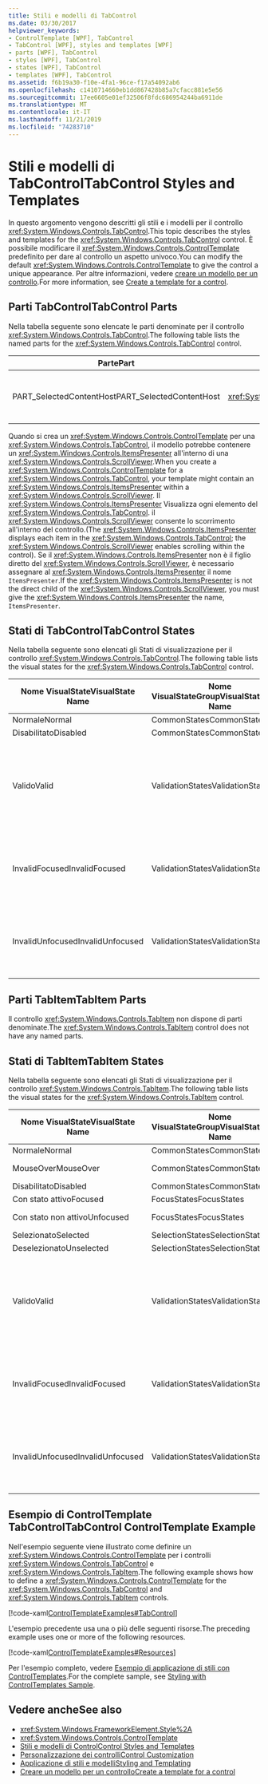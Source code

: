 ```yaml
---
title: Stili e modelli di TabControl
ms.date: 03/30/2017
helpviewer_keywords:
- ControlTemplate [WPF], TabControl
- TabControl [WPF], styles and templates [WPF]
- parts [WPF], TabControl
- styles [WPF], TabControl
- states [WPF], TabControl
- templates [WPF], TabControl
ms.assetid: f6b19a30-f10e-4fa1-96ce-f17a54092ab6
ms.openlocfilehash: c1410714660eb1dd867428b85a7cfacc881e5e56
ms.sourcegitcommit: 17ee6605e01ef32506f8fdc686954244ba6911de
ms.translationtype: MT
ms.contentlocale: it-IT
ms.lasthandoff: 11/21/2019
ms.locfileid: "74283710"
---
```

# <a name="tabcontrol-styles-and-templates"></a><span data-ttu-id="2c51e-102">Stili e modelli di TabControl</span><span class="sxs-lookup"><span data-stu-id="2c51e-102">TabControl Styles and Templates</span></span>
<span data-ttu-id="2c51e-103">In questo argomento vengono descritti gli stili e i modelli per il controllo <xref:System.Windows.Controls.TabControl>.</span><span class="sxs-lookup"><span data-stu-id="2c51e-103">This topic describes the styles and templates for the <xref:System.Windows.Controls.TabControl> control.</span></span> <span data-ttu-id="2c51e-104">È possibile modificare il <xref:System.Windows.Controls.ControlTemplate> predefinito per dare al controllo un aspetto univoco.</span><span class="sxs-lookup"><span data-stu-id="2c51e-104">You can modify the default <xref:System.Windows.Controls.ControlTemplate> to give the control a unique appearance.</span></span> <span data-ttu-id="2c51e-105">Per altre informazioni, vedere [creare un modello per un controllo](../../../desktop-wpf/themes/how-to-create-apply-template.md).</span><span class="sxs-lookup"><span data-stu-id="2c51e-105">For more information, see [Create a template for a control](../../../desktop-wpf/themes/how-to-create-apply-template.md).</span></span>  
  
## <a name="tabcontrol-parts"></a><span data-ttu-id="2c51e-106">Parti TabControl</span><span class="sxs-lookup"><span data-stu-id="2c51e-106">TabControl Parts</span></span>  
 <span data-ttu-id="2c51e-107">Nella tabella seguente sono elencate le parti denominate per il controllo <xref:System.Windows.Controls.TabControl>.</span><span class="sxs-lookup"><span data-stu-id="2c51e-107">The following table lists the named parts for the <xref:System.Windows.Controls.TabControl> control.</span></span>  
  
|<span data-ttu-id="2c51e-108">Parte</span><span class="sxs-lookup"><span data-stu-id="2c51e-108">Part</span></span>|<span data-ttu-id="2c51e-109">Digitare</span><span class="sxs-lookup"><span data-stu-id="2c51e-109">Type</span></span>|<span data-ttu-id="2c51e-110">description</span><span class="sxs-lookup"><span data-stu-id="2c51e-110">Description</span></span>|  
|-|-|-|  
|<span data-ttu-id="2c51e-111">PART_SelectedContentHost</span><span class="sxs-lookup"><span data-stu-id="2c51e-111">PART_SelectedContentHost</span></span>|<xref:System.Windows.Controls.ContentPresenter>|<span data-ttu-id="2c51e-112">Oggetto che mostra il contenuto del <xref:System.Windows.Controls.TabItem>attualmente selezionato.</span><span class="sxs-lookup"><span data-stu-id="2c51e-112">The object that shows the content of the currently selected <xref:System.Windows.Controls.TabItem>.</span></span>|  
  
 <span data-ttu-id="2c51e-113">Quando si crea un <xref:System.Windows.Controls.ControlTemplate> per una <xref:System.Windows.Controls.TabControl>, il modello potrebbe contenere un <xref:System.Windows.Controls.ItemsPresenter> all'interno di una <xref:System.Windows.Controls.ScrollViewer>.</span><span class="sxs-lookup"><span data-stu-id="2c51e-113">When you create a <xref:System.Windows.Controls.ControlTemplate> for a <xref:System.Windows.Controls.TabControl>, your template might contain an <xref:System.Windows.Controls.ItemsPresenter> within a <xref:System.Windows.Controls.ScrollViewer>.</span></span> <span data-ttu-id="2c51e-114">Il <xref:System.Windows.Controls.ItemsPresenter> Visualizza ogni elemento del <xref:System.Windows.Controls.TabControl>. il <xref:System.Windows.Controls.ScrollViewer> consente lo scorrimento all'interno del controllo.</span><span class="sxs-lookup"><span data-stu-id="2c51e-114">(The <xref:System.Windows.Controls.ItemsPresenter> displays each item in the <xref:System.Windows.Controls.TabControl>; the <xref:System.Windows.Controls.ScrollViewer> enables scrolling within the control).</span></span>  <span data-ttu-id="2c51e-115">Se il <xref:System.Windows.Controls.ItemsPresenter> non è il figlio diretto del <xref:System.Windows.Controls.ScrollViewer>, è necessario assegnare al <xref:System.Windows.Controls.ItemsPresenter> il nome `ItemsPresenter`.</span><span class="sxs-lookup"><span data-stu-id="2c51e-115">If the <xref:System.Windows.Controls.ItemsPresenter> is not the direct child of the <xref:System.Windows.Controls.ScrollViewer>, you must give the <xref:System.Windows.Controls.ItemsPresenter> the name, `ItemsPresenter`.</span></span>  
  
## <a name="tabcontrol-states"></a><span data-ttu-id="2c51e-116">Stati di TabControl</span><span class="sxs-lookup"><span data-stu-id="2c51e-116">TabControl States</span></span>  
 <span data-ttu-id="2c51e-117">Nella tabella seguente sono elencati gli Stati di visualizzazione per il controllo <xref:System.Windows.Controls.TabControl>.</span><span class="sxs-lookup"><span data-stu-id="2c51e-117">The following table lists the visual states for the <xref:System.Windows.Controls.TabControl> control.</span></span>  
  
|<span data-ttu-id="2c51e-118">Nome VisualState</span><span class="sxs-lookup"><span data-stu-id="2c51e-118">VisualState Name</span></span>|<span data-ttu-id="2c51e-119">Nome VisualStateGroup</span><span class="sxs-lookup"><span data-stu-id="2c51e-119">VisualStateGroup Name</span></span>|<span data-ttu-id="2c51e-120">description</span><span class="sxs-lookup"><span data-stu-id="2c51e-120">Description</span></span>|  
|----------------------|---------------------------|-----------------|  
|<span data-ttu-id="2c51e-121">Normale</span><span class="sxs-lookup"><span data-stu-id="2c51e-121">Normal</span></span>|<span data-ttu-id="2c51e-122">CommonStates</span><span class="sxs-lookup"><span data-stu-id="2c51e-122">CommonStates</span></span>|<span data-ttu-id="2c51e-123">Lo stato predefinito.</span><span class="sxs-lookup"><span data-stu-id="2c51e-123">The default state.</span></span>|  
|<span data-ttu-id="2c51e-124">Disabilitato</span><span class="sxs-lookup"><span data-stu-id="2c51e-124">Disabled</span></span>|<span data-ttu-id="2c51e-125">CommonStates</span><span class="sxs-lookup"><span data-stu-id="2c51e-125">CommonStates</span></span>|<span data-ttu-id="2c51e-126">Il controllo è disabilitato.</span><span class="sxs-lookup"><span data-stu-id="2c51e-126">The control is disabled.</span></span>|  
|<span data-ttu-id="2c51e-127">Valido</span><span class="sxs-lookup"><span data-stu-id="2c51e-127">Valid</span></span>|<span data-ttu-id="2c51e-128">ValidationStates</span><span class="sxs-lookup"><span data-stu-id="2c51e-128">ValidationStates</span></span>|<span data-ttu-id="2c51e-129">Il controllo Usa la classe <xref:System.Windows.Controls.Validation> e la proprietà <xref:System.Windows.Controls.Validation.HasError%2A?displayProperty=nameWithType> associata è `false`.</span><span class="sxs-lookup"><span data-stu-id="2c51e-129">The control uses the <xref:System.Windows.Controls.Validation> class and the <xref:System.Windows.Controls.Validation.HasError%2A?displayProperty=nameWithType> attached property is `false`.</span></span>|  
|<span data-ttu-id="2c51e-130">InvalidFocused</span><span class="sxs-lookup"><span data-stu-id="2c51e-130">InvalidFocused</span></span>|<span data-ttu-id="2c51e-131">ValidationStates</span><span class="sxs-lookup"><span data-stu-id="2c51e-131">ValidationStates</span></span>|<span data-ttu-id="2c51e-132">Il <xref:System.Windows.Controls.Validation.HasError%2A?displayProperty=nameWithType> proprietà associata è `true` il controllo ha lo stato attivo.</span><span class="sxs-lookup"><span data-stu-id="2c51e-132">The <xref:System.Windows.Controls.Validation.HasError%2A?displayProperty=nameWithType> attached property is `true` has the control has focus.</span></span>|  
|<span data-ttu-id="2c51e-133">InvalidUnfocused</span><span class="sxs-lookup"><span data-stu-id="2c51e-133">InvalidUnfocused</span></span>|<span data-ttu-id="2c51e-134">ValidationStates</span><span class="sxs-lookup"><span data-stu-id="2c51e-134">ValidationStates</span></span>|<span data-ttu-id="2c51e-135">Il <xref:System.Windows.Controls.Validation.HasError%2A?displayProperty=nameWithType> proprietà associata è `true` ha il controllo non ha lo stato attivo.</span><span class="sxs-lookup"><span data-stu-id="2c51e-135">The <xref:System.Windows.Controls.Validation.HasError%2A?displayProperty=nameWithType> attached property is `true` has the control does not have focus.</span></span>|  
  
## <a name="tabitem-parts"></a><span data-ttu-id="2c51e-136">Parti TabItem</span><span class="sxs-lookup"><span data-stu-id="2c51e-136">TabItem Parts</span></span>  
 <span data-ttu-id="2c51e-137">Il controllo <xref:System.Windows.Controls.TabItem> non dispone di parti denominate.</span><span class="sxs-lookup"><span data-stu-id="2c51e-137">The <xref:System.Windows.Controls.TabItem> control does not have any named parts.</span></span>  
  
## <a name="tabitem-states"></a><span data-ttu-id="2c51e-138">Stati di TabItem</span><span class="sxs-lookup"><span data-stu-id="2c51e-138">TabItem States</span></span>  
 <span data-ttu-id="2c51e-139">Nella tabella seguente sono elencati gli Stati di visualizzazione per il controllo <xref:System.Windows.Controls.TabItem>.</span><span class="sxs-lookup"><span data-stu-id="2c51e-139">The following table lists the visual states for the <xref:System.Windows.Controls.TabItem> control.</span></span>  
  
|<span data-ttu-id="2c51e-140">Nome VisualState</span><span class="sxs-lookup"><span data-stu-id="2c51e-140">VisualState Name</span></span>|<span data-ttu-id="2c51e-141">Nome VisualStateGroup</span><span class="sxs-lookup"><span data-stu-id="2c51e-141">VisualStateGroup Name</span></span>|<span data-ttu-id="2c51e-142">description</span><span class="sxs-lookup"><span data-stu-id="2c51e-142">Description</span></span>|  
|----------------------|---------------------------|-----------------|  
|<span data-ttu-id="2c51e-143">Normale</span><span class="sxs-lookup"><span data-stu-id="2c51e-143">Normal</span></span>|<span data-ttu-id="2c51e-144">CommonStates</span><span class="sxs-lookup"><span data-stu-id="2c51e-144">CommonStates</span></span>|<span data-ttu-id="2c51e-145">Lo stato predefinito.</span><span class="sxs-lookup"><span data-stu-id="2c51e-145">The default state.</span></span>|  
|<span data-ttu-id="2c51e-146">MouseOver</span><span class="sxs-lookup"><span data-stu-id="2c51e-146">MouseOver</span></span>|<span data-ttu-id="2c51e-147">CommonStates</span><span class="sxs-lookup"><span data-stu-id="2c51e-147">CommonStates</span></span>|<span data-ttu-id="2c51e-148">Il puntatore del mouse è posizionato sul controllo.</span><span class="sxs-lookup"><span data-stu-id="2c51e-148">The mouse pointer is positioned over the control.</span></span>|  
|<span data-ttu-id="2c51e-149">Disabilitato</span><span class="sxs-lookup"><span data-stu-id="2c51e-149">Disabled</span></span>|<span data-ttu-id="2c51e-150">CommonStates</span><span class="sxs-lookup"><span data-stu-id="2c51e-150">CommonStates</span></span>|<span data-ttu-id="2c51e-151">Il controllo è disabilitato.</span><span class="sxs-lookup"><span data-stu-id="2c51e-151">The control is disabled.</span></span>|  
|<span data-ttu-id="2c51e-152">Con stato attivo</span><span class="sxs-lookup"><span data-stu-id="2c51e-152">Focused</span></span>|<span data-ttu-id="2c51e-153">FocusStates</span><span class="sxs-lookup"><span data-stu-id="2c51e-153">FocusStates</span></span>|<span data-ttu-id="2c51e-154">Il controllo ha lo stato attivo.</span><span class="sxs-lookup"><span data-stu-id="2c51e-154">The control has focus.</span></span>|  
|<span data-ttu-id="2c51e-155">Con stato non attivo</span><span class="sxs-lookup"><span data-stu-id="2c51e-155">Unfocused</span></span>|<span data-ttu-id="2c51e-156">FocusStates</span><span class="sxs-lookup"><span data-stu-id="2c51e-156">FocusStates</span></span>|<span data-ttu-id="2c51e-157">Il controllo non ha lo stato attivo.</span><span class="sxs-lookup"><span data-stu-id="2c51e-157">The control does not have focus.</span></span>|  
|<span data-ttu-id="2c51e-158">Selezionato</span><span class="sxs-lookup"><span data-stu-id="2c51e-158">Selected</span></span>|<span data-ttu-id="2c51e-159">SelectionStates</span><span class="sxs-lookup"><span data-stu-id="2c51e-159">SelectionStates</span></span>|<span data-ttu-id="2c51e-160">Il controllo è selezionato.</span><span class="sxs-lookup"><span data-stu-id="2c51e-160">The control is selected.</span></span>|  
|<span data-ttu-id="2c51e-161">Deselezionato</span><span class="sxs-lookup"><span data-stu-id="2c51e-161">Unselected</span></span>|<span data-ttu-id="2c51e-162">SelectionStates</span><span class="sxs-lookup"><span data-stu-id="2c51e-162">SelectionStates</span></span>|<span data-ttu-id="2c51e-163">Il controllo non è selezionato.</span><span class="sxs-lookup"><span data-stu-id="2c51e-163">The control is not selected.</span></span>|  
|<span data-ttu-id="2c51e-164">Valido</span><span class="sxs-lookup"><span data-stu-id="2c51e-164">Valid</span></span>|<span data-ttu-id="2c51e-165">ValidationStates</span><span class="sxs-lookup"><span data-stu-id="2c51e-165">ValidationStates</span></span>|<span data-ttu-id="2c51e-166">Il controllo Usa la classe <xref:System.Windows.Controls.Validation> e la proprietà <xref:System.Windows.Controls.Validation.HasError%2A?displayProperty=nameWithType> associata è `false`.</span><span class="sxs-lookup"><span data-stu-id="2c51e-166">The control uses the <xref:System.Windows.Controls.Validation> class and the <xref:System.Windows.Controls.Validation.HasError%2A?displayProperty=nameWithType> attached property is `false`.</span></span>|  
|<span data-ttu-id="2c51e-167">InvalidFocused</span><span class="sxs-lookup"><span data-stu-id="2c51e-167">InvalidFocused</span></span>|<span data-ttu-id="2c51e-168">ValidationStates</span><span class="sxs-lookup"><span data-stu-id="2c51e-168">ValidationStates</span></span>|<span data-ttu-id="2c51e-169">Il <xref:System.Windows.Controls.Validation.HasError%2A?displayProperty=nameWithType> proprietà associata è `true` il controllo ha lo stato attivo.</span><span class="sxs-lookup"><span data-stu-id="2c51e-169">The <xref:System.Windows.Controls.Validation.HasError%2A?displayProperty=nameWithType> attached property is `true` has the control has focus.</span></span>|  
|<span data-ttu-id="2c51e-170">InvalidUnfocused</span><span class="sxs-lookup"><span data-stu-id="2c51e-170">InvalidUnfocused</span></span>|<span data-ttu-id="2c51e-171">ValidationStates</span><span class="sxs-lookup"><span data-stu-id="2c51e-171">ValidationStates</span></span>|<span data-ttu-id="2c51e-172">Il <xref:System.Windows.Controls.Validation.HasError%2A?displayProperty=nameWithType> proprietà associata è `true` ha il controllo non ha lo stato attivo.</span><span class="sxs-lookup"><span data-stu-id="2c51e-172">The <xref:System.Windows.Controls.Validation.HasError%2A?displayProperty=nameWithType> attached property is `true` has the control does not have focus.</span></span>|  
  
## <a name="tabcontrol-controltemplate-example"></a><span data-ttu-id="2c51e-173">Esempio di ControlTemplate TabControl</span><span class="sxs-lookup"><span data-stu-id="2c51e-173">TabControl ControlTemplate Example</span></span>  
 <span data-ttu-id="2c51e-174">Nell'esempio seguente viene illustrato come definire un <xref:System.Windows.Controls.ControlTemplate> per i controlli <xref:System.Windows.Controls.TabControl> e <xref:System.Windows.Controls.TabItem>.</span><span class="sxs-lookup"><span data-stu-id="2c51e-174">The following example shows how to define a <xref:System.Windows.Controls.ControlTemplate> for the <xref:System.Windows.Controls.TabControl> and <xref:System.Windows.Controls.TabItem> controls.</span></span>  
  
 [!code-xaml[ControlTemplateExamples#TabControl](~/samples/snippets/csharp/VS_Snippets_Wpf/ControlTemplateExamples/CS/resources/tabcontrol.xaml#tabcontrol)]  
  
 <span data-ttu-id="2c51e-175">L'esempio precedente usa una o più delle seguenti risorse.</span><span class="sxs-lookup"><span data-stu-id="2c51e-175">The preceding example uses one or more of the following resources.</span></span>  
  
 [!code-xaml[ControlTemplateExamples#Resources](~/samples/snippets/csharp/VS_Snippets_Wpf/ControlTemplateExamples/CS/resources/shared.xaml#resources)]  
  
 <span data-ttu-id="2c51e-176">Per l'esempio completo, vedere [Esempio di applicazione di stili con ControlTemplates](https://github.com/Microsoft/WPF-Samples/tree/master/Styles%20&%20Templates/IntroToStylingAndTemplating).</span><span class="sxs-lookup"><span data-stu-id="2c51e-176">For the complete sample, see [Styling with ControlTemplates Sample](https://github.com/Microsoft/WPF-Samples/tree/master/Styles%20&%20Templates/IntroToStylingAndTemplating).</span></span>  
  
## <a name="see-also"></a><span data-ttu-id="2c51e-177">Vedere anche</span><span class="sxs-lookup"><span data-stu-id="2c51e-177">See also</span></span>

- <xref:System.Windows.FrameworkElement.Style%2A>
- <xref:System.Windows.Controls.ControlTemplate>
- [<span data-ttu-id="2c51e-178">Stili e modelli di Control</span><span class="sxs-lookup"><span data-stu-id="2c51e-178">Control Styles and Templates</span></span>](control-styles-and-templates.md)
- [<span data-ttu-id="2c51e-179">Personalizzazione dei controlli</span><span class="sxs-lookup"><span data-stu-id="2c51e-179">Control Customization</span></span>](control-customization.md)
- [<span data-ttu-id="2c51e-180">Applicazione di stili e modelli</span><span class="sxs-lookup"><span data-stu-id="2c51e-180">Styling and Templating</span></span>](../../../desktop-wpf/fundamentals/styles-templates-overview.md)
- [<span data-ttu-id="2c51e-181">Creare un modello per un controllo</span><span class="sxs-lookup"><span data-stu-id="2c51e-181">Create a template for a control</span></span>](../../../desktop-wpf/themes/how-to-create-apply-template.md)
